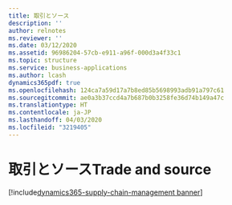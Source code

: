 ```yaml
---
title: 取引とソース
description: ''
author: relnotes
ms.reviewer: ''
ms.date: 03/12/2020
ms.assetid: 96986204-57cb-e911-a96f-000d3a4f33c1
ms.topic: structure
ms.service: business-applications
ms.author: lcash
dynamics365pdf: true
ms.openlocfilehash: 124ca7a59d17a7b8ed85b5698993adb91a797c61
ms.sourcegitcommit: ae0a3b37ccd4a7b687b0b3258fe36d74b149a47c
ms.translationtype: HT
ms.contentlocale: ja-JP
ms.lasthandoff: 04/03/2020
ms.locfileid: "3219405"
---
```

# <a name="trade-and-source"></a><span data-ttu-id="2ba49-102">取引とソース</span><span class="sxs-lookup"><span data-stu-id="2ba49-102">Trade and source</span></span>

[!include[dynamics365-supply-chain-management banner](../includes/dynamics365-supply-chain-management.md)]

<!--structure start-->

<!--structure end-->



